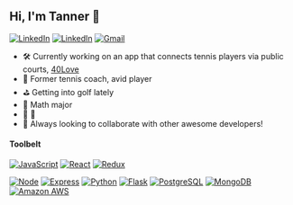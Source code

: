 ## Hi, I'm Tanner 👋

<a href="https://www.linkedin.com/in/tannman/"><img src="https://img.shields.io/badge/-LinkedIn-0A66C2?&style=for-the-badge&logo=LinkedIn&logoColor=white" alt="LinkedIn" /></a>
<a href="https://angel.co/u/tanner-schmutte"><img src="https://img.shields.io/badge/-AngelList-000000?&style=for-the-badge&logo=AngelList&logoColor=white" alt="LinkedIn" /></a>
<a href="mailto:tannerschmutte@gmail.com?subject=GitHub"><img src="https://img.shields.io/badge/gmail-%23D14836.svg?&style=for-the-badge&logo=gmail&logoColor=white" alt="Gmail"/></a>


- 🛠  Currently working on an app that connects tennis players via public courts, [40Love](https://github.com/tanner-schmutte/40Love)
- 🎾  Former tennis coach, avid player
- ⛳️ Getting into golf lately
- 🧮  Math major
- 🌽 🍺
- 🤝  Always looking to collaborate with other awesome developers!

#### Toolbelt


<a href="https://www.javascript.com/"><img alt="JavaScript" src="https://img.shields.io/badge/-JavaScript-F7DF1E?style=flat-square&logo=JavaScript&logoColor=black" /></a>
<a href="https://reactjs.org/"><img alt="React" src="https://img.shields.io/badge/-React-61DAFB?style=flat-square&logo=react&logoColor=black" /></a>
<a href="https://redux.js.org/"><img alt="Redux" src="https://img.shields.io/badge/-Redux-764ABC?style=flat-square&logo=Redux&logoColor=white" /></a>

<a href="https://www.nodejs.org/"><img alt="Node" src="https://img.shields.io/badge/-Node.js-339933?style=flat-square&logo=Node.js&logoColor=white&" /></a>
<a href="https://www.https://expressjs.com/"><img alt="Express" src="https://img.shields.io/badge/-Express-000000?style=flat-square&logo=Express&logoColor=white&" /></a>
<a href="https://www.python.org/"><img alt="Python" src="https://img.shields.io/badge/-Python-3776AB?style=flat-square&logo=Python&logoColor=white&" /></a>
<a href="https://flask.palletsprojects.com/en/1.1.x/"><img alt="Flask" src="https://img.shields.io/badge/-Flask-000000?style=flat-square&logo=Flask&logoColor=white" /></a>
<a href="https://www.postgresql.org/"><img alt="PostgreSQL" src="https://img.shields.io/badge/-PostgreSQL-336791?style=flat-square&logo=PostgreSQL&logoColor=white" /></a>
<a href="https://www.mongodb.com/"><img alt="MongoDB" src="https://img.shields.io/badge/-MongoDB-47A248?style=flat-square&logo=MongoDB&logoColor=white&" /></a>
<a href="https://aws.amazon.com/"><img alt="Amazon AWS" src="https://img.shields.io/badge/-Amazon%20AWS-232F3E?style=flat-square&logo=Amazon%20AWS&logoColor=white" /></a>
